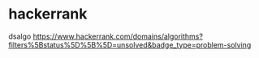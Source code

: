 # hackerrank
dsalgo
https://www.hackerrank.com/domains/algorithms?filters%5Bstatus%5D%5B%5D=unsolved&badge_type=problem-solving
